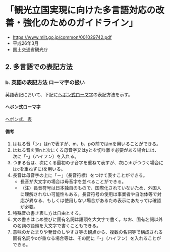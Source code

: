 # 「観光立国実現に向けた多言語対応の改善・強化のためのガイドライン」

- https://www.mlit.go.jp/common/001029742.pdf
- 平成26年3月
- 国土交通省観光庁

## 2. 多言語での表記方法

### b. 英語の表記方法 ローマ字の扱い

英語表記において、下記に[ヘボン式ローマ字](#ヘボン式ローマ字)の表記方法を示す。

#### ヘボン式ローマ字

[ヘボン式、表](ヘボン式ローマ字.csv)

#### 備考

1. はねる音「ン」はnで表すが、m、b、pの前ではmを用いることができる。
2. はねる音を表nと次にくる母音字又はyとを切り離す必要がある場合には、 次に「-」（ハイフン）を入れる。
3. つまる音は、次にくる最初の子音字を重ねて表すが、次にchがつづく場合にはcを重ねずにtを用いる。
4. 長音は母音字の上に「－」（長音符標）をつけて表すことができる。
    - 長音が大文字の場合は母音字を並べることができる。
    - （注）長音符号は日本独自のもので、国際化されていないため、外国人に理解されない可能性もある。長音符号の使用は事業者や自治体等で対応が異なる、もしくは使用しない場合があるため表示にあたっては確認が必要。
5. 特殊音の書き表し方は自由とする。
6. 文の書きはじめ並びに固有名詞は語頭を大文字で書く。なお、固有名詞以外の名詞の語頭を大文字で書くこともできる。
7. 意味のかたまりや発音のしやすさ等の観点から、複数の名詞等で構成される固有名詞やoが重なる場合等は、その間に「-」（ハイフン）を入れることができる。
